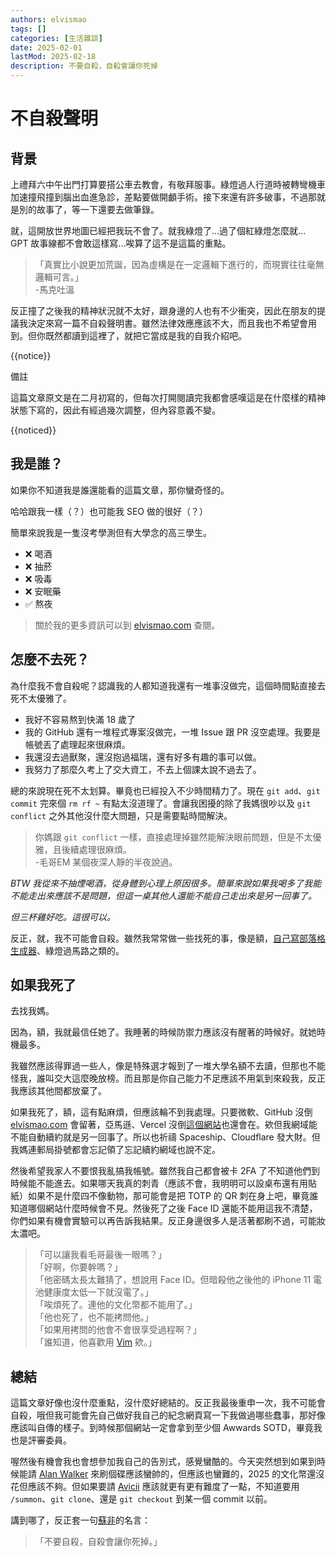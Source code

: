 ```yaml
---
authors: elvismao
tags: []
categories: [生活雜談]
date: 2025-02-01
lastMod: 2025-02-18
description: 不要自殺，自殺會讓你死掉
---
```


# 不自殺聲明

## 背景

上禮拜六中午出門打算要搭公車去教會，有敬拜服事。綠燈過人行道時被轉彎機車加速撞飛撞到腦出血進急診，差點要做開顱手術。接下來還有許多破事，不過那就是別的故事了，等一下還要去做筆錄。

就，這開放世界地圖已經把我玩不會了。就我綠燈了...過了個紅綠燈怎麼就... GPT 故事線都不會敢這樣寫...唉算了這不是這篇的重點。

> 「真實比小說更加荒誕，因為虛構是在一定邏輯下進行的，而現實往往毫無邏輯可言。」  
> -馬克吐溫

反正撞了之後我的精神狀況就不太好，跟身邊的人也有不少衝突，因此在朋友的提議我決定來寫一篇不自殺聲明書。雖然法律效應應該不大，而且我也不希望會用到。但你既然都讀到這裡了，就把它當成是我的自我介紹吧。

{{notice}}

備註

這篇文章原文是在二月初寫的，但每次打開閱讀完我都會感嘆這是在什麼樣的精神狀態下寫的，因此有經過幾次調整，但內容意義不變。

{{noticed}}

## 我是誰？

如果你不知道我是誰還能看的這篇文章，那你蠻奇怪的。

哈哈跟我一樣（？）也可能我 SEO 做的很好（？）

簡單來說我是一隻沒考學測但有大學念的高三學生。

- ❌ 喝酒
- ❌ 抽菸
- ❌ 吸毒
- ❌ 安眠藥
- ✅ 熬夜

> 關於我的更多資訊可以到 [elvismao.com](https://elvismao.com) 查閱。

## 怎麼不去死？

為什麼我不會自殺呢？認識我的人都知道我還有一堆事沒做完，這個時間點直接去死不太優雅了。

- 我好不容易熬到快滿 18 歲了
- 我的 GitHub 還有一堆程式專案沒做完，一堆 Issue 跟 PR 沒空處理。我要是帳號丟了處理起來很麻煩。
- 我還沒去過獸聚，還沒抱過福瑞，還有好多有趣的事可以做。
- 我努力了那麼久考上了交大資工，不去上個課太說不過去了。

總的來說現在死不太划算。畢竟也已經投入不少時間精力了。現在 `git add`、`git commit` 完來個 `rm rf ~` 有點太沒道理了。會讓我困擾的除了我媽很吵以及 `git conflict` 之外其他沒什麼大問題，只是需要點時間解決。

> 你媽跟 `git conflict` 一樣，直接處理掉雖然能解決眼前問題，但是不太優雅，且後續處理很麻煩。  
> -毛哥EM 某個夜深人靜的半夜說過。

_BTW 我從來不抽煙喝酒，從身體到心理上原因很多。簡單來說如果我喝多了我能不能走出來應該不是問題，但這一桌其他人還能不能自己走出來是另一回事了。_

_但三杯雞好吃。這很可以。_

反正，就，我不可能會自殺。雖然我常常做一些找死的事，像是額，[自己寫部落格生成器](https://emtech.cc/p/emblog)、綠燈過馬路之類的。

## 如果我死了

去找我媽。

因為，額，我就最信任她了。我睡著的時候防禦力應該沒有醒著的時候好。就她時機最多。

我雖然應該得罪過一些人，像是特殊選才報到了一堆大學名額不去讀，但那也不能怪我，誰叫交大這麼晚放榜。而且那是你自己能力不足應該不用氣到來殺我，反正我應該其他間都放棄了。

如果我死了，額，這有點麻煩，但應該輪不到我處理。只要微軟、GitHub 沒倒 [elvismao.com](https://elvismao.com/) 會留著，亞馬遜、Vercel 沒倒[這個網站](https://emtech.cc/)也還會在。欸但我網域能不能自動續約就是另一回事了。所以也祈禱 Spaceship、Cloudflare 發大財。但我媽連郵局掛號都會忘記領了忘記續約網域也說不定。

然後希望我家人不要恨我亂搞我帳號。雖然我自己都會被卡 2FA 了不知道他們到時候能不能進去。如果哪天我真的刺青（應該不會，我明明可以設桌布還有用貼紙）如果不是什麼四不像動物，那可能會是把 TOTP 的 QR 刺在身上吧，畢竟誰知道哪個網站什麼時候會不見。然後死了之後 Face ID 還能不能用這我不清楚，你們如果有機會實驗可以再告訴我結果。反正身邊很多人是活著都刷不過，可能妝太濃吧。

> 「可以讓我看毛哥最後一眼嗎？」  
> 「好啊，你要幹嗎？」  
> 「他密碼太長太難猜了，想說用 Face ID。但暗殺他之後他的 iPhone 11 電池健康度太低一下就沒電了。」  
> 「唉煩死了。連他的文化幣都不能用了。」  
> 「他也死了，也不能拷問他。」  
> 「如果用拷問的他會不會很享受過程啊？」  
> 「誰知道，他喜歡用 [Vim](https://zh.wikipedia.org/zh-tw/Vim) 欸。」

## 總結

這篇文章好像也沒什麼重點，沒什麼好總結的。反正我最後重申一次，我不可能會自殺，哦但我可能會先自己做好我自己的紀念網頁寫一下我做過哪些蠢事，那好像應該叫自傳的樣子。到時候那個網站一定會拿到至少個 Awwards SOTD，畢竟我也是評審委員。

喔然後有機會我也會想參加我自己的告別式，感覺蠻酷的。今天突然想到如果到時候能請 [Alan Walker](https://google.com/search?q=Alan%20Walker) 來刷個碟應該蠻帥的，但應該也蠻難的，2025 的文化幣還沒花但應該不夠。但如果要請 [Avicii](https://google.com/search?q=Avicii) 應該就更有更有難度了一點，不知道要用 `/summon`、`git clone`、還是 `git checkout` 到某一個 commit 以前。

講到哪了，反正套一句[蘇非](https://www.youtube.com/@ifeisu0402)的名言：

> 「不要自殺，自殺會讓你死掉。」
